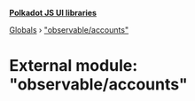 **[Polkadot JS UI libraries](../README.md)**

[Globals](../globals.md) › ["observable/accounts"](_observable_accounts_.md)

# External module: "observable/accounts"